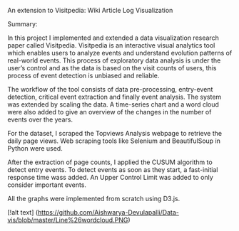 An extension to Visitpedia: Wiki Article Log Visualization

Summary:

In this project I implemented and extended a data visualization research paper called Visitpedia. Visitpedia is an interactive visual analytics tool which enables users to analyze events and understand evolution patterns of real-world events. This process of exploratory data analysis is under the user’s control and as the data is based on the visit counts of users, this process of event detection is unbiased and reliable.

The workflow of the tool consists of data pre-processing, entry-event detection, critical event extraction and finally event analysis. The system was extended by scaling the data. A time-series chart and a word cloud were also added to give an overview of the changes in the number of events over the years. 

For the dataset, I scraped the Topviews Analysis webpage to retrieve the daily page views. Web scraping tools like Selenium and BeautifulSoup in Python were used.

After the extraction of page counts, I applied the CUSUM algorithm to detect entry events. To detect events as soon as they start, a fast-initial response time wass added. An Upper Control Limit was added to only consider important events.

All the graphs were implemented from scratch using D3.js.

[!alt text] (https://github.com/Aishwarya-Devulapalli/Data-vis/blob/master/Line%26wordcloud.PNG)
